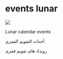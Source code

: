# events lunar

![](https://banners.beyondco.de/Lunar%20Events%20MarkDown%20Template.png?theme=dark&packageManager=&packageName=git%20clone%20https://github.com/DarkCalendar/events_lunar.git&pattern=charlieBrown&style=style_1&description=Join%20the%20community&md=1&showWatermark=1&fontSize=100px&images=calendar)

Lunar calendar events

أحداث التقويم القمري

رویداد های تقویم قمری
